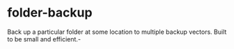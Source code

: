 # folder-backup
Back up a particular folder at some location to multiple backup vectors. Built to be small and efficient.-
